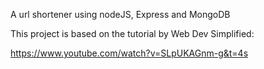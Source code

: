 A url shortener using nodeJS, Express and MongoDB

This project is based on the tutorial by Web Dev Simplified:

https://www.youtube.com/watch?v=SLpUKAGnm-g&t=4s